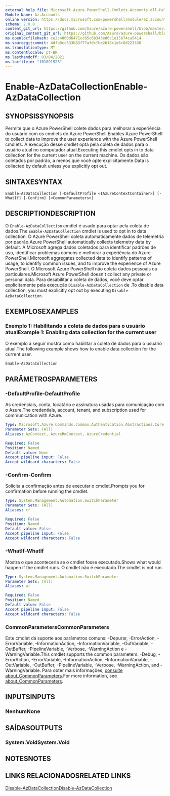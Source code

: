 ```yaml
---
external help file: Microsoft.Azure.PowerShell.Cmdlets.Accounts.dll-Help.xml
Module Name: Az.Accounts
online version: https://docs.microsoft.com/powershell/module/az.accounts/enable-azdatacollection
schema: 2.0.0
content_git_url: https://github.com/Azure/azure-powershell/blob/master/src/Accounts/Accounts/help/Enable-AzDataCollection.md
original_content_git_url: https://github.com/Azure/azure-powershell/blob/master/src/Accounts/Accounts/help/Enable-AzDataCollection.md
ms.openlocfilehash: ce2c4060d6471cc65c6b343e86c1e15b74ca5414
ms.sourcegitcommit: 4dfb0cc533b83f77afdcfbe2618c1e6c8d221330
ms.translationtype: MT
ms.contentlocale: pt-BR
ms.lasthandoff: 03/04/2021
ms.locfileid: "101891528"
---
```

# <span data-ttu-id="81d5b-101">Enable-AzDataCollection</span><span class="sxs-lookup"><span data-stu-id="81d5b-101">Enable-AzDataCollection</span></span>

## <span data-ttu-id="81d5b-102">SYNOPSIS</span><span class="sxs-lookup"><span data-stu-id="81d5b-102">SYNOPSIS</span></span>
<span data-ttu-id="81d5b-103">Permite que o Azure PowerShell colete dados para melhorar a experiência do usuário com os cmdlets do Azure PowerShell.</span><span class="sxs-lookup"><span data-stu-id="81d5b-103">Enables Azure PowerShell to collect data to improve the user experience with the Azure PowerShell cmdlets.</span></span> <span data-ttu-id="81d5b-104">A execução desse cmdlet opta pela coleta de dados para o usuário atual no computador atual.</span><span class="sxs-lookup"><span data-stu-id="81d5b-104">Executing this cmdlet opts in to data collection for the current user on the current machine.</span></span> <span data-ttu-id="81d5b-105">Os dados são coletados por padrão, a menos que você opte explicitamente.</span><span class="sxs-lookup"><span data-stu-id="81d5b-105">Data is collected by default unless you explicitly opt out.</span></span>

## <span data-ttu-id="81d5b-106">SINTAXE</span><span class="sxs-lookup"><span data-stu-id="81d5b-106">SYNTAX</span></span>

```
Enable-AzDataCollection [-DefaultProfile <IAzureContextContainer>] [-WhatIf] [-Confirm] [<CommonParameters>]
```

## <span data-ttu-id="81d5b-107">DESCRIPTION</span><span class="sxs-lookup"><span data-stu-id="81d5b-107">DESCRIPTION</span></span>

<span data-ttu-id="81d5b-108">O `Enable-AzDataCollection` cmdlet é usado para optar pela coleta de dados.</span><span class="sxs-lookup"><span data-stu-id="81d5b-108">The `Enable-AzDataCollection` cmdlet is used to opt in to data collection.</span></span> <span data-ttu-id="81d5b-109">O Azure PowerShell coleta automaticamente dados de telemetria por padrão.</span><span class="sxs-lookup"><span data-stu-id="81d5b-109">Azure PowerShell automatically collects telemetry data by default.</span></span> <span data-ttu-id="81d5b-110">A Microsoft agrega dados coletados para identificar padrões de uso, identificar problemas comuns e melhorar a experiência do Azure PowerShell.</span><span class="sxs-lookup"><span data-stu-id="81d5b-110">Microsoft aggregates collected data to identify patterns of usage, to identify common issues, and to improve the experience of Azure PowerShell.</span></span>
<span data-ttu-id="81d5b-111">O Microsoft Azure PowerShell não coleta dados pessoais ou particulares.</span><span class="sxs-lookup"><span data-stu-id="81d5b-111">Microsoft Azure PowerShell doesn't collect any private or personal data.</span></span> <span data-ttu-id="81d5b-112">Para desabilitar a coleta de dados, você deve optar explicitamente pela execução `Disable-AzDataCollection` de .</span><span class="sxs-lookup"><span data-stu-id="81d5b-112">To disable data collection, you must explicitly opt out by executing `Disable-AzDataCollection`.</span></span>

## <span data-ttu-id="81d5b-113">EXEMPLOS</span><span class="sxs-lookup"><span data-stu-id="81d5b-113">EXAMPLES</span></span>

### <span data-ttu-id="81d5b-114">Exemplo 1: Habilitando a coleta de dados para o usuário atual</span><span class="sxs-lookup"><span data-stu-id="81d5b-114">Example 1: Enabling data collection for the current user</span></span>

<span data-ttu-id="81d5b-115">O exemplo a seguir mostra como habilitar a coleta de dados para o usuário atual.</span><span class="sxs-lookup"><span data-stu-id="81d5b-115">The following example shows how to enable data collection for the current user.</span></span>

```powershell
Enable-AzDataCollection
```

## <span data-ttu-id="81d5b-116">PARÂMETROS</span><span class="sxs-lookup"><span data-stu-id="81d5b-116">PARAMETERS</span></span>

### <span data-ttu-id="81d5b-117">-DefaultProfile</span><span class="sxs-lookup"><span data-stu-id="81d5b-117">-DefaultProfile</span></span>

<span data-ttu-id="81d5b-118">As credenciais, conta, locatário e assinatura usadas para comunicação com o Azure.</span><span class="sxs-lookup"><span data-stu-id="81d5b-118">The credentials, account, tenant, and subscription used for communication with Azure.</span></span>

```yaml
Type: Microsoft.Azure.Commands.Common.Authentication.Abstractions.Core.IAzureContextContainer
Parameter Sets: (All)
Aliases: AzContext, AzureRmContext, AzureCredential

Required: False
Position: Named
Default value: None
Accept pipeline input: False
Accept wildcard characters: False
```

### <span data-ttu-id="81d5b-119">-Confirm</span><span class="sxs-lookup"><span data-stu-id="81d5b-119">-Confirm</span></span>

<span data-ttu-id="81d5b-120">Solicita a confirmação antes de executar o cmdlet.</span><span class="sxs-lookup"><span data-stu-id="81d5b-120">Prompts you for confirmation before running the cmdlet.</span></span>

```yaml
Type: System.Management.Automation.SwitchParameter
Parameter Sets: (All)
Aliases: cf

Required: False
Position: Named
Default value: False
Accept pipeline input: False
Accept wildcard characters: False
```

### <span data-ttu-id="81d5b-121">-WhatIf</span><span class="sxs-lookup"><span data-stu-id="81d5b-121">-WhatIf</span></span>

<span data-ttu-id="81d5b-122">Mostra o que aconteceria se o cmdlet fosse executado.</span><span class="sxs-lookup"><span data-stu-id="81d5b-122">Shows what would happen if the cmdlet runs.</span></span> <span data-ttu-id="81d5b-123">O cmdlet não é executado.</span><span class="sxs-lookup"><span data-stu-id="81d5b-123">The cmdlet is not run.</span></span>

```yaml
Type: System.Management.Automation.SwitchParameter
Parameter Sets: (All)
Aliases: wi

Required: False
Position: Named
Default value: False
Accept pipeline input: False
Accept wildcard characters: False
```

### <span data-ttu-id="81d5b-124">CommonParameters</span><span class="sxs-lookup"><span data-stu-id="81d5b-124">CommonParameters</span></span>
<span data-ttu-id="81d5b-125">Este cmdlet dá suporte aos parâmetros comuns: -Depurar, -ErrorAction, -ErrorVariable, -InformationAction, -InformationVariable, -OutVariable, -OutBuffer, -PipelineVariable, -Verbose, -WarningAction e -WarningVariable.</span><span class="sxs-lookup"><span data-stu-id="81d5b-125">This cmdlet supports the common parameters: -Debug, -ErrorAction, -ErrorVariable, -InformationAction, -InformationVariable, -OutVariable, -OutBuffer, -PipelineVariable, -Verbose, -WarningAction, and -WarningVariable.</span></span> <span data-ttu-id="81d5b-126">Para obter mais informações, [consulte about_CommonParameters](http://go.microsoft.com/fwlink/?LinkID=113216).</span><span class="sxs-lookup"><span data-stu-id="81d5b-126">For more information, see [about_CommonParameters](http://go.microsoft.com/fwlink/?LinkID=113216).</span></span>

## <span data-ttu-id="81d5b-127">INPUTS</span><span class="sxs-lookup"><span data-stu-id="81d5b-127">INPUTS</span></span>

### <span data-ttu-id="81d5b-128">Nenhum</span><span class="sxs-lookup"><span data-stu-id="81d5b-128">None</span></span>

## <span data-ttu-id="81d5b-129">SAÍDAS</span><span class="sxs-lookup"><span data-stu-id="81d5b-129">OUTPUTS</span></span>

### <span data-ttu-id="81d5b-130">System.Void</span><span class="sxs-lookup"><span data-stu-id="81d5b-130">System.Void</span></span>

## <span data-ttu-id="81d5b-131">NOTES</span><span class="sxs-lookup"><span data-stu-id="81d5b-131">NOTES</span></span>

## <span data-ttu-id="81d5b-132">LINKS RELACIONADOS</span><span class="sxs-lookup"><span data-stu-id="81d5b-132">RELATED LINKS</span></span>

[<span data-ttu-id="81d5b-133">Disable-AzDataCollection</span><span class="sxs-lookup"><span data-stu-id="81d5b-133">Disable-AzDataCollection</span></span>](./Disable-AzDataCollection.md)
